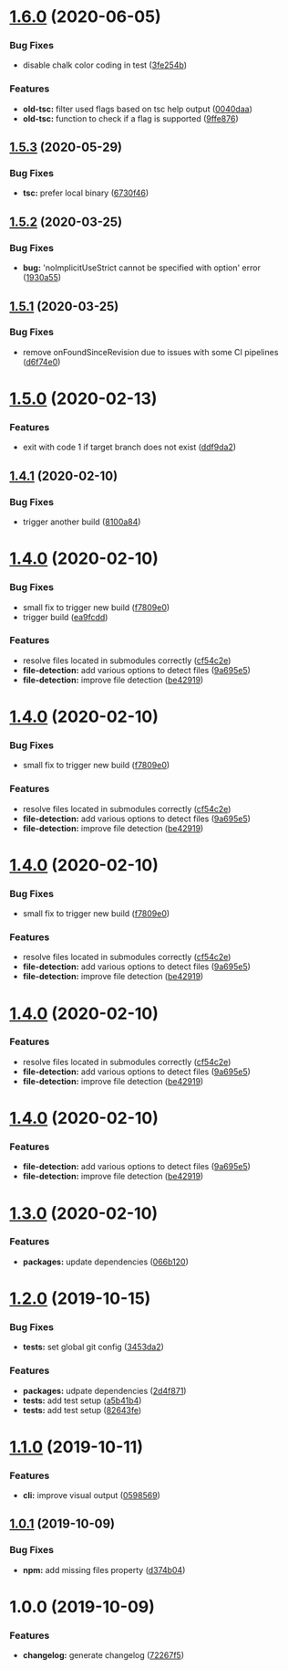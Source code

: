 # [1.6.0](https://github.com/cschroeter/ts-strictify/compare/v1.5.3...v1.6.0) (2020-06-05)


### Bug Fixes

* disable chalk color coding in test ([3fe254b](https://github.com/cschroeter/ts-strictify/commit/3fe254b98b40b6fc32a528f93ab4be2473c6be34))


### Features

* **old-tsc:** filter used flags based on tsc help output ([0040daa](https://github.com/cschroeter/ts-strictify/commit/0040daa6d8accdf195003495dd83955f1d7dcc7d))
* **old-tsc:** function to check if a flag is supported ([9ffe876](https://github.com/cschroeter/ts-strictify/commit/9ffe876cd60fcd5784ce3e9db5e0170a05b2873c))

## [1.5.3](https://github.com/cschroeter/ts-strictify/compare/v1.5.2...v1.5.3) (2020-05-29)


### Bug Fixes

* **tsc:** prefer local binary ([6730f46](https://github.com/cschroeter/ts-strictify/commit/6730f462219b44dbc8a0b7281bb1e161df5307de))

## [1.5.2](https://github.com/cschroeter/ts-strictify/compare/v1.5.1...v1.5.2) (2020-03-25)


### Bug Fixes

* **bug:** 'noImplicitUseStrict cannot be specified with option' error ([1930a55](https://github.com/cschroeter/ts-strictify/commit/1930a5554f021401f75ab8c4c8bee5b7d368fdfb))

## [1.5.1](https://github.com/cschroeter/ts-strictify/compare/v1.5.0...v1.5.1) (2020-03-25)


### Bug Fixes

* remove onFoundSinceRevision due to issues with some CI pipelines ([d6f74e0](https://github.com/cschroeter/ts-strictify/commit/d6f74e03f6e3a8e2b0d5b67147cbd9c1a419af97))

# [1.5.0](https://github.com/cschroeter/ts-strictify/compare/v1.4.1...v1.5.0) (2020-02-13)


### Features

* exit with code 1 if target branch does not exist ([ddf9da2](https://github.com/cschroeter/ts-strictify/commit/ddf9da2898ac206a85ce5ee9809110ec721dd6dd))

## [1.4.1](https://github.com/cschroeter/ts-strictify/compare/v1.4.0...v1.4.1) (2020-02-10)


### Bug Fixes

* trigger another build ([8100a84](https://github.com/cschroeter/ts-strictify/commit/8100a844843dcf0cc19d78c54ec5dc27c4e4e5f0))

# [1.4.0](https://github.com/cschroeter/ts-strictify/compare/v1.3.0...v1.4.0) (2020-02-10)


### Bug Fixes

* small fix to trigger new build ([f7809e0](https://github.com/cschroeter/ts-strictify/commit/f7809e04f69571a3cf75eb6aeb634530971582d5))
* trigger build ([ea9fcdd](https://github.com/cschroeter/ts-strictify/commit/ea9fcdd3b14eced00d74def2bf9cade3e42480a6))


### Features

* resolve files located in submodules correctly ([cf54c2e](https://github.com/cschroeter/ts-strictify/commit/cf54c2eab3f22ec6a65904162fb97b851ffbe5d3))
* **file-detection:** add various options to detect files ([9a695e5](https://github.com/cschroeter/ts-strictify/commit/9a695e5bd99225373e0dde0f3c9476aab18347b9))
* **file-detection:** improve file detection ([be42919](https://github.com/cschroeter/ts-strictify/commit/be42919a807fec1991495fe4fdd3a70999cadaee))

# [1.4.0](https://github.com/cschroeter/ts-strictify/compare/v1.3.0...v1.4.0) (2020-02-10)


### Bug Fixes

* small fix to trigger new build ([f7809e0](https://github.com/cschroeter/ts-strictify/commit/f7809e04f69571a3cf75eb6aeb634530971582d5))


### Features

* resolve files located in submodules correctly ([cf54c2e](https://github.com/cschroeter/ts-strictify/commit/cf54c2eab3f22ec6a65904162fb97b851ffbe5d3))
* **file-detection:** add various options to detect files ([9a695e5](https://github.com/cschroeter/ts-strictify/commit/9a695e5bd99225373e0dde0f3c9476aab18347b9))
* **file-detection:** improve file detection ([be42919](https://github.com/cschroeter/ts-strictify/commit/be42919a807fec1991495fe4fdd3a70999cadaee))

# [1.4.0](https://github.com/cschroeter/ts-strictify/compare/v1.3.0...v1.4.0) (2020-02-10)


### Bug Fixes

* small fix to trigger new build ([f7809e0](https://github.com/cschroeter/ts-strictify/commit/f7809e04f69571a3cf75eb6aeb634530971582d5))


### Features

* resolve files located in submodules correctly ([cf54c2e](https://github.com/cschroeter/ts-strictify/commit/cf54c2eab3f22ec6a65904162fb97b851ffbe5d3))
* **file-detection:** add various options to detect files ([9a695e5](https://github.com/cschroeter/ts-strictify/commit/9a695e5bd99225373e0dde0f3c9476aab18347b9))
* **file-detection:** improve file detection ([be42919](https://github.com/cschroeter/ts-strictify/commit/be42919a807fec1991495fe4fdd3a70999cadaee))

# [1.4.0](https://github.com/cschroeter/ts-strictify/compare/v1.3.0...v1.4.0) (2020-02-10)


### Features

* resolve files located in submodules correctly ([cf54c2e](https://github.com/cschroeter/ts-strictify/commit/cf54c2eab3f22ec6a65904162fb97b851ffbe5d3))
* **file-detection:** add various options to detect files ([9a695e5](https://github.com/cschroeter/ts-strictify/commit/9a695e5bd99225373e0dde0f3c9476aab18347b9))
* **file-detection:** improve file detection ([be42919](https://github.com/cschroeter/ts-strictify/commit/be42919a807fec1991495fe4fdd3a70999cadaee))

# [1.4.0](https://github.com/cschroeter/ts-strictify/compare/v1.3.0...v1.4.0) (2020-02-10)


### Features

* **file-detection:** add various options to detect files ([9a695e5](https://github.com/cschroeter/ts-strictify/commit/9a695e5bd99225373e0dde0f3c9476aab18347b9))
* **file-detection:** improve file detection ([be42919](https://github.com/cschroeter/ts-strictify/commit/be42919a807fec1991495fe4fdd3a70999cadaee))

# [1.3.0](https://github.com/cschroeter/ts-strictify/compare/v1.2.0...v1.3.0) (2020-02-10)


### Features

* **packages:** update dependencies ([066b120](https://github.com/cschroeter/ts-strictify/commit/066b120ce479a964ef9e248dd7433978a526b9c6))

# [1.2.0](https://github.com/cschroeter/ts-strictify/compare/v1.1.0...v1.2.0) (2019-10-15)


### Bug Fixes

* **tests:** set global git config ([3453da2](https://github.com/cschroeter/ts-strictify/commit/3453da283d6b81f56e20b5d336c2eae36b22e4fa))


### Features

* **packages:** udpate dependencies ([2d4f871](https://github.com/cschroeter/ts-strictify/commit/2d4f871226dce05f706c12ed657743bc08b05f0c))
* **tests:** add test setup ([a5b41b4](https://github.com/cschroeter/ts-strictify/commit/a5b41b4202aa54d1ee1609142047b9d30ffb49df))
* **tests:** add test setup ([82643fe](https://github.com/cschroeter/ts-strictify/commit/82643fe3ffd3d2c6710560f98484506afac9c5a4))

# [1.1.0](https://github.com/cschroeter/ts-strictify/compare/v1.0.1...v1.1.0) (2019-10-11)


### Features

* **cli:** improve visual output ([0598569](https://github.com/cschroeter/ts-strictify/commit/059856994a9c6cb54dc66345ddc1a15e1b8fd805))

## [1.0.1](https://github.com/cschroeter/ts-strictify/compare/v1.0.0...v1.0.1) (2019-10-09)


### Bug Fixes

* **npm:** add missing files property ([d374b04](https://github.com/cschroeter/ts-strictify/commit/d374b04f26b7b8b607cbdccd66c829a25103d4ed))

# 1.0.0 (2019-10-09)


### Features

* **changelog:** generate changelog ([72267f5](https://github.com/cschroeter/ts-strictify/commit/72267f541f985e45aafa3574cce4949cce7d5d04))
